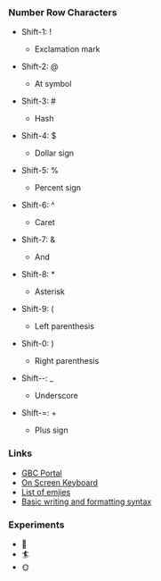 ### Number Row Characters

* Shift-1: \!
  - Exclamation mark

* Shift-2: \@
  - At symbol

* Shift-3: \#
  - Hash

* Shift-4: \$
  - Dollar sign

* Shift-5: \%
  - Percent sign

* Shift-6: \^
  - Caret

* Shift-7: \&
  - And

* Shift-8: \*
  - Asterisk

* Shift-9: \(
  - Left parenthesis

* Shift-0: \)
  - Right parenthesis

* Shift--: \_
  - Underscore

* Shift-=: \+
  - Plus sign
### Links

* [GBC Portal](https://www.georgebrown.ca/portal)
* [On Screen Keyboard](https://gate2home.com/English-Keyboard)
* [List of emjies](https://gist.github.com/rxaviers/7360908)
* [Basic writing and formatting syntax](https://docs.github.com/en/get-started/writing-on-github/getting-started-with-writing-and-formatting-on-github/basic-writing-and-formatting-syntax)
### Experiments
* :traffic_light:
* :surfer:
* :sun_with_face:
